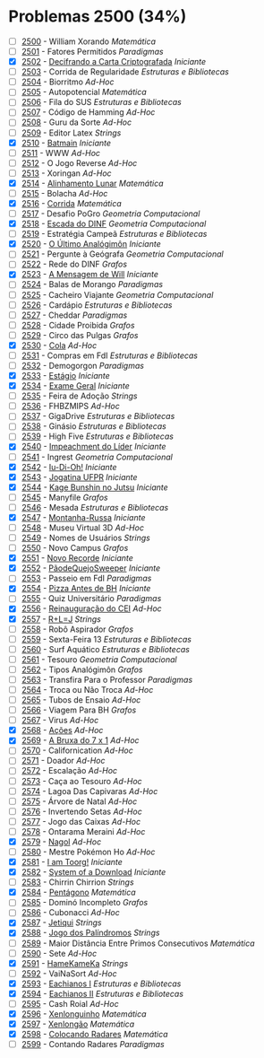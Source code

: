 # Problemas 2500 (34%)

- [ ]  [2500](https://www.beecrowd.com.br/repository/UOJ_2500.html) - William Xorando *Matemática*
- [ ]  [2501](https://www.beecrowd.com.br/repository/UOJ_2501.html) - Fatores Permitidos *Paradigmas*
- [x]  [2502](https://www.beecrowd.com.br/repository/UOJ_2502.html) - [Decifrando a Carta Criptografada](https://github.com/potigol/beecrowd/blob/master/src/2500/2502.poti) *Iniciante*
- [ ]  [2503](https://www.beecrowd.com.br/repository/UOJ_2503.html) - Corrida de Regularidade *Estruturas e Bibliotecas*
- [ ]  [2504](https://www.beecrowd.com.br/repository/UOJ_2504.html) - Biorritmo *Ad-Hoc*
- [ ]  [2505](https://www.beecrowd.com.br/repository/UOJ_2505.html) - Autopotencial *Matemática*
- [ ]  [2506](https://www.beecrowd.com.br/repository/UOJ_2506.html) - Fila do SUS *Estruturas e Bibliotecas*
- [ ]  [2507](https://www.beecrowd.com.br/repository/UOJ_2507.html) - Código de Hamming *Ad-Hoc*
- [ ]  [2508](https://www.beecrowd.com.br/repository/UOJ_2508.html) - Guru da Sorte *Ad-Hoc*
- [ ]  [2509](https://www.beecrowd.com.br/repository/UOJ_2509.html) - Editor Latex *Strings*
- [x]  [2510](https://www.beecrowd.com.br/repository/UOJ_2510.html) - [Batmain](https://github.com/potigol/beecrowd/blob/master/src/2500/2510.poti) *Iniciante*
- [ ]  [2511](https://www.beecrowd.com.br/repository/UOJ_2511.html) - WWW *Ad-Hoc*
- [ ]  [2512](https://www.beecrowd.com.br/repository/UOJ_2512.html) - O Jogo Reverse *Ad-Hoc*
- [ ]  [2513](https://www.beecrowd.com.br/repository/UOJ_2513.html) - Xoringan *Ad-Hoc*
- [x]  [2514](https://www.beecrowd.com.br/repository/UOJ_2514.html) - [Alinhamento Lunar](https://github.com/potigol/beecrowd/blob/master/src/2500/2514.poti) *Matemática*
- [ ]  [2515](https://www.beecrowd.com.br/repository/UOJ_2515.html) - Bolacha *Ad-Hoc*
- [x]  [2516](https://www.beecrowd.com.br/repository/UOJ_2516.html) - [Corrida](https://github.com/potigol/beecrowd/blob/master/src/2500/2516.poti) *Matemática*
- [ ]  [2517](https://www.beecrowd.com.br/repository/UOJ_2517.html) - Desafio PoGro *Geometria Computacional*
- [x]  [2518](https://www.beecrowd.com.br/repository/UOJ_2518.html) - [Escada do DINF](https://github.com/potigol/beecrowd/blob/master/src/2500/2518.poti) *Geometria Computacional*
- [ ]  [2519](https://www.beecrowd.com.br/repository/UOJ_2519.html) - Estratégia Campeã *Estruturas e Bibliotecas*
- [x]  [2520](https://www.beecrowd.com.br/repository/UOJ_2520.html) - [O Último Analógimôn](https://github.com/potigol/beecrowd/blob/master/src/2500/2520.poti) *Iniciante*
- [ ]  [2521](https://www.beecrowd.com.br/repository/UOJ_2521.html) - Pergunte à Geógrafa *Geometria Computacional*
- [ ]  [2522](https://www.beecrowd.com.br/repository/UOJ_2522.html) - Rede do DINF *Grafos*
- [x]  [2523](https://www.beecrowd.com.br/repository/UOJ_2523.html) - [A Mensagem de Will](https://github.com/potigol/beecrowd/blob/master/src/2500/2523.poti) *Iniciante*
- [ ]  [2524](https://www.beecrowd.com.br/repository/UOJ_2524.html) - Balas de Morango *Paradigmas*
- [ ]  [2525](https://www.beecrowd.com.br/repository/UOJ_2525.html) - Cacheiro Viajante *Geometria Computacional*
- [ ]  [2526](https://www.beecrowd.com.br/repository/UOJ_2526.html) - Cardápio *Estruturas e Bibliotecas*
- [ ]  [2527](https://www.beecrowd.com.br/repository/UOJ_2527.html) - Cheddar *Paradigmas*
- [ ]  [2528](https://www.beecrowd.com.br/repository/UOJ_2528.html) - Cidade Proibida *Grafos*
- [ ]  [2529](https://www.beecrowd.com.br/repository/UOJ_2529.html) - Circo das Pulgas *Grafos*
- [x]  [2530](https://www.beecrowd.com.br/repository/UOJ_2530.html) - [Cola](https://github.com/potigol/beecrowd/blob/master/src/2500/2530.poti) *Ad-Hoc*
- [ ]  [2531](https://www.beecrowd.com.br/repository/UOJ_2531.html) - Compras em FdI *Estruturas e Bibliotecas*
- [ ]  [2532](https://www.beecrowd.com.br/repository/UOJ_2532.html) - Demogorgon *Paradigmas*
- [x]  [2533](https://www.beecrowd.com.br/repository/UOJ_2533.html) - [Estágio](https://github.com/potigol/beecrowd/blob/master/src/2500/2533.poti) *Iniciante*
- [x]  [2534](https://www.beecrowd.com.br/repository/UOJ_2534.html) - [Exame Geral](https://github.com/potigol/beecrowd/blob/master/src/2500/2534.poti) *Iniciante*
- [ ]  [2535](https://www.beecrowd.com.br/repository/UOJ_2535.html) - Feira de Adoção *Strings*
- [ ]  [2536](https://www.beecrowd.com.br/repository/UOJ_2536.html) - FHBZMIPS *Ad-Hoc*
- [ ]  [2537](https://www.beecrowd.com.br/repository/UOJ_2537.html) - GigaDrive *Estruturas e Bibliotecas*
- [ ]  [2538](https://www.beecrowd.com.br/repository/UOJ_2538.html) - Ginásio *Estruturas e Bibliotecas*
- [ ]  [2539](https://www.beecrowd.com.br/repository/UOJ_2539.html) - High Five *Estruturas e Bibliotecas*
- [x]  [2540](https://www.beecrowd.com.br/repository/UOJ_2540.html) - [Impeachment do Líder](https://github.com/potigol/beecrowd/blob/master/src/2500/2540.poti) *Iniciante*
- [ ]  [2541](https://www.beecrowd.com.br/repository/UOJ_2541.html) - Ingrest *Geometria Computacional*
- [x]  [2542](https://www.beecrowd.com.br/repository/UOJ_2542.html) - [Iu-Di-Oh!](https://github.com/potigol/beecrowd/blob/master/src/2500/2542.poti) *Iniciante*
- [x]  [2543](https://www.beecrowd.com.br/repository/UOJ_2543.html) - [Jogatina UFPR](https://github.com/potigol/beecrowd/blob/master/src/2500/2543.poti) *Iniciante*
- [x]  [2544](https://www.beecrowd.com.br/repository/UOJ_2544.html) - [Kage Bunshin no Jutsu](https://github.com/potigol/beecrowd/blob/master/src/2500/2544.poti) *Iniciante*
- [ ]  [2545](https://www.beecrowd.com.br/repository/UOJ_2545.html) - Manyfile *Grafos*
- [ ]  [2546](https://www.beecrowd.com.br/repository/UOJ_2546.html) - Mesada *Estruturas e Bibliotecas*
- [x]  [2547](https://www.beecrowd.com.br/repository/UOJ_2547.html) - [Montanha-Russa](https://github.com/potigol/beecrowd/blob/master/src/2500/2547.poti) *Iniciante*
- [ ]  [2548](https://www.beecrowd.com.br/repository/UOJ_2548.html) - Museu Virtual 3D *Ad-Hoc*
- [ ]  [2549](https://www.beecrowd.com.br/repository/UOJ_2549.html) - Nomes de Usuários *Strings*
- [ ]  [2550](https://www.beecrowd.com.br/repository/UOJ_2550.html) - Novo Campus *Grafos*
- [x]  [2551](https://www.beecrowd.com.br/repository/UOJ_2551.html) - [Novo Recorde](https://github.com/potigol/beecrowd/blob/master/src/2500/2551.poti) *Iniciante*
- [x]  [2552](https://www.beecrowd.com.br/repository/UOJ_2552.html) - [PãodeQuejoSweeper](https://github.com/potigol/beecrowd/blob/master/src/2500/2552.poti) *Iniciante*
- [ ]  [2553](https://www.beecrowd.com.br/repository/UOJ_2553.html) - Passeio em FdI *Paradigmas*
- [x]  [2554](https://www.beecrowd.com.br/repository/UOJ_2554.html) - [Pizza Antes de BH](https://github.com/potigol/beecrowd/blob/master/src/2500/2554.poti) *Iniciante*
- [ ]  [2555](https://www.beecrowd.com.br/repository/UOJ_2555.html) - Quiz Universitário *Paradigmas*
- [x]  [2556](https://www.beecrowd.com.br/repository/UOJ_2556.html) - [Reinauguração do CEI](https://github.com/potigol/beecrowd/blob/master/src/2500/2556.poti) *Ad-Hoc*
- [x]  [2557](https://www.beecrowd.com.br/repository/UOJ_2557.html) - [R+L=J](https://github.com/potigol/beecrowd/blob/master/src/2500/2557.poti) *Strings*
- [ ]  [2558](https://www.beecrowd.com.br/repository/UOJ_2558.html) - Robô Aspirador *Grafos*
- [ ]  [2559](https://www.beecrowd.com.br/repository/UOJ_2559.html) - Sexta-Feira 13 *Estruturas e Bibliotecas*
- [ ]  [2560](https://www.beecrowd.com.br/repository/UOJ_2560.html) - Surf Aquático *Estruturas e Bibliotecas*
- [ ]  [2561](https://www.beecrowd.com.br/repository/UOJ_2561.html) - Tesouro *Geometria Computacional*
- [ ]  [2562](https://www.beecrowd.com.br/repository/UOJ_2562.html) - Tipos Analógimôn *Grafos*
- [ ]  [2563](https://www.beecrowd.com.br/repository/UOJ_2563.html) - Transfira Para o Professor *Paradigmas*
- [ ]  [2564](https://www.beecrowd.com.br/repository/UOJ_2564.html) - Troca ou Não Troca *Ad-Hoc*
- [ ]  [2565](https://www.beecrowd.com.br/repository/UOJ_2565.html) - Tubos de Ensaio *Ad-Hoc*
- [ ]  [2566](https://www.beecrowd.com.br/repository/UOJ_2566.html) - Viagem Para BH *Grafos*
- [ ]  [2567](https://www.beecrowd.com.br/repository/UOJ_2567.html) - Virus *Ad-Hoc*
- [x]  [2568](https://www.beecrowd.com.br/repository/UOJ_2568.html) - [Ações](https://github.com/potigol/beecrowd/blob/master/src/2500/2568.poti) *Ad-Hoc*
- [x]  [2569](https://www.beecrowd.com.br/repository/UOJ_2569.html) - [A Bruxa do 7 x 1](https://github.com/potigol/beecrowd/blob/master/src/2500/2569.poti) *Ad-Hoc*
- [ ]  [2570](https://www.beecrowd.com.br/repository/UOJ_2570.html) - Californication *Ad-Hoc*
- [ ]  [2571](https://www.beecrowd.com.br/repository/UOJ_2571.html) - Doador *Ad-Hoc*
- [ ]  [2572](https://www.beecrowd.com.br/repository/UOJ_2572.html) - Escalação *Ad-Hoc*
- [ ]  [2573](https://www.beecrowd.com.br/repository/UOJ_2573.html) - Caça ao Tesouro *Ad-Hoc*
- [ ]  [2574](https://www.beecrowd.com.br/repository/UOJ_2574.html) - Lagoa Das Capivaras *Ad-Hoc*
- [ ]  [2575](https://www.beecrowd.com.br/repository/UOJ_2575.html) - Árvore de Natal *Ad-Hoc*
- [ ]  [2576](https://www.beecrowd.com.br/repository/UOJ_2576.html) - Invertendo Setas *Ad-Hoc*
- [ ]  [2577](https://www.beecrowd.com.br/repository/UOJ_2577.html) - Jogo das Caixas *Ad-Hoc*
- [ ]  [2578](https://www.beecrowd.com.br/repository/UOJ_2578.html) - Ontarama Meraini *Ad-Hoc*
- [x]  [2579](https://www.beecrowd.com.br/repository/UOJ_2579.html) - [Nagol](https://github.com/potigol/beecrowd/blob/master/src/2500/2579.poti) *Ad-Hoc*
- [ ]  [2580](https://www.beecrowd.com.br/repository/UOJ_2580.html) - Mestre Pokémon Ho *Ad-Hoc*
- [x]  [2581](https://www.beecrowd.com.br/repository/UOJ_2581.html) - [I am Toorg!](https://github.com/potigol/beecrowd/blob/master/src/2500/2581.poti) *Iniciante*
- [x]  [2582](https://www.beecrowd.com.br/repository/UOJ_2582.html) - [System of a Download](https://github.com/potigol/beecrowd/blob/master/src/2500/2582.poti) *Iniciante*
- [ ]  [2583](https://www.beecrowd.com.br/repository/UOJ_2583.html) - Chirrin Chirrion *Strings*
- [x]  [2584](https://www.beecrowd.com.br/repository/UOJ_2584.html) - [Pentágono](https://github.com/potigol/beecrowd/blob/master/src/2500/2584.poti) *Matemática*
- [ ]  [2585](https://www.beecrowd.com.br/repository/UOJ_2585.html) - Dominó Incompleto *Grafos*
- [ ]  [2586](https://www.beecrowd.com.br/repository/UOJ_2586.html) - Cubonacci *Ad-Hoc*
- [x]  [2587](https://www.beecrowd.com.br/repository/UOJ_2587.html) - [Jetiqui](https://github.com/potigol/beecrowd/blob/master/src/2500/2587.poti) *Strings*
- [x]  [2588](https://www.beecrowd.com.br/repository/UOJ_2588.html) - [Jogo dos Palíndromos](https://github.com/potigol/beecrowd/blob/master/src/2500/2588.poti) *Strings*
- [ ]  [2589](https://www.beecrowd.com.br/repository/UOJ_2589.html) - Maior Distância Entre Primos Consecutivos *Matemática*
- [ ]  [2590](https://www.beecrowd.com.br/repository/UOJ_2590.html) - Sete *Ad-Hoc*
- [x]  [2591](https://www.beecrowd.com.br/repository/UOJ_2591.html) - [HameKameKa](https://github.com/potigol/beecrowd/blob/master/src/2500/2591.poti) *Strings*
- [ ]  [2592](https://www.beecrowd.com.br/repository/UOJ_2592.html) - VaiNaSort *Ad-Hoc*
- [x]  [2593](https://www.beecrowd.com.br/repository/UOJ_2593.html) - [Eachianos I](https://github.com/potigol/beecrowd/blob/master/src/2500/2593.poti) *Estruturas e Bibliotecas*
- [x]  [2594](https://www.beecrowd.com.br/repository/UOJ_2594.html) - [Eachianos II](https://github.com/potigol/beecrowd/blob/master/src/2500/2594.poti) *Estruturas e Bibliotecas*
- [ ]  [2595](https://www.beecrowd.com.br/repository/UOJ_2595.html) - Cash Roial *Ad-Hoc*
- [x]  [2596](https://www.beecrowd.com.br/repository/UOJ_2596.html) - [Xenlonguinho](https://github.com/potigol/beecrowd/blob/master/src/2500/2596.poti) *Matemática*
- [x]  [2597](https://www.beecrowd.com.br/repository/UOJ_2597.html) - [Xenlongão](https://github.com/potigol/beecrowd/blob/master/src/2500/2597.poti) *Matemática*
- [x]  [2598](https://www.beecrowd.com.br/repository/UOJ_2598.html) - [Colocando Radares](https://github.com/potigol/beecrowd/blob/master/src/2500/2598.poti) *Matemática*
- [ ]  [2599](https://www.beecrowd.com.br/repository/UOJ_2599.html) - Contando Radares *Paradigmas*